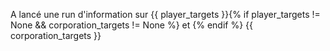 A lancé une run d'information sur {{ player_targets }}{% if player_targets != None && corporation_targets != None %} et {% endif %} {{ corporation_targets }}
